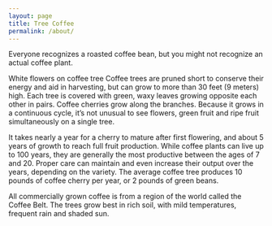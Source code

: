 ```yaml
---
layout: page
title: Tree Coffee
permalink: /about/
---
```


Everyone recognizes a roasted coffee bean, but you might not recognize an actual coffee plant.

White flowers on coffee tree
Coffee trees are pruned short to conserve their energy and aid in harvesting, but can grow to more than 30 feet (9 meters) high. Each tree is covered with green, waxy leaves growing opposite each other in pairs. Coffee cherries grow along the branches. Because it grows in a continuous cycle, it’s not unusual to see flowers, green fruit and ripe fruit simultaneously on a single tree.

It takes nearly a year for a cherry to mature after first flowering, and about 5 years of growth to reach full fruit production. While coffee plants can live up to 100 years, they are generally the most productive between the ages of 7 and 20. Proper care can maintain and even increase their output over the years, depending on the variety. The average coffee tree produces 10 pounds of coffee cherry per year, or 2 pounds of green beans.

All commercially grown coffee is from a region of the world called the Coffee Belt. The trees grow best in rich soil, with mild temperatures, frequent rain and shaded sun.


[jekyll-organization]: https://github.com/jekyll
